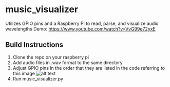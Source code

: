 # music_visualizer
Utilizes GPIO pins and a Raspberry Pi to read, parse, and visualize audio wavelengths
Demo: https://www.youtube.com/watch?v=VvG99e72yxE
## Build Instructions
1. Clone the repo on your raspberry pi
2. Add audio files in .wav format to the same directory
3. Adjust GPIO pins in the order that they are listed in the code referring to this image ![alt text](https://miro.medium.com/max/1838/1*QlSyHfcfNu4ePpNoNtKcZQ.jpeg)
4. Run music_visualizer.py

